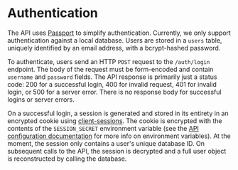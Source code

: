 # Authentication

The API uses [Passport](https://passportjs.org) to simplify authentication.
Currently, we only support authentication against a local database. Users are
stored in a `users` table, uniquely identified by an email address, with a
bcrypt-hashed password.

To authenticate, users send an HTTP `POST` request to the `/auth/login`
endpoint. The body of the request must be form-encoded and contain `username`
and `password` fields. The API response is primarily just a status code: 200 for
a successful login, 400 for invalid request, 401 for invalid login, or 500 for a
server error. There is no response body for successful logins or server errors.

On a successful login, a session is generated and stored in its entirety in an
encrypted cookie using
[client-sessions](https://www.npmjs.com/package/client-sessions). The cookie is
encrypted with the contents of the `SESSION_SECRET` environment variable (see
the [API configuration documentation](api-configuration.md) for more info on
environment variables). At the moment, the session only contains a user's unique
database ID. On subsequent calls to the API, the session is decrypted and a full
user object is reconstructed by calling the database.
